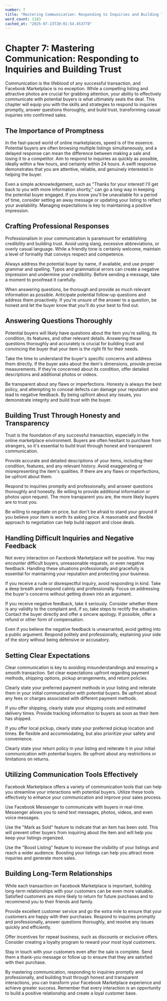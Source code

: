 ```yaml
---
number: 7
title: "Mastering Communication: Responding to Inquiries and Building Trust"
word_count: 1183
cached_at: "2025-07-23T20:01:54.453778"
---
```


# Chapter 7: Mastering Communication: Responding to Inquiries and Building Trust

Communication is the lifeblood of any successful transaction, and Facebook Marketplace is no exception. While a compelling listing and attractive photos are crucial for grabbing attention, your ability to effectively communicate with potential buyers is what ultimately seals the deal. This chapter will equip you with the skills and strategies to respond to inquiries promptly, answer questions thoroughly, and build trust, transforming casual inquiries into confirmed sales.


## The Importance of Promptness

In the fast-paced world of online marketplaces, speed is of the essence. Potential buyers are often browsing multiple listings simultaneously, and a delayed response can mean the difference between making a sale and losing it to a competitor. Aim to respond to inquiries as quickly as possible, ideally within a few hours, and certainly within 24 hours. A swift response demonstrates that you are attentive, reliable, and genuinely interested in helping the buyer.

Even a simple acknowledgement, such as "Thanks for your interest! I'll get back to you with more information shortly," can go a long way in keeping the potential buyer engaged. If you know you'll be unavailable for a period of time, consider setting an away message or updating your listing to reflect your availability. Managing expectations is key to maintaining a positive impression.


## Crafting Professional Responses

Professionalism in your communication is paramount for establishing credibility and building trust. Avoid using slang, excessive abbreviations, or overly casual language. While a friendly tone is certainly welcome, maintain a level of formality that conveys respect and competence.

Always address the potential buyer by name, if available, and use proper grammar and spelling. Typos and grammatical errors can create a negative impression and undermine your credibility. Before sending a message, take a moment to proofread it carefully.

When answering questions, be thorough and provide as much relevant information as possible. Anticipate potential follow-up questions and address them proactively. If you're unsure of the answer to a question, be honest and let the buyer know that you'll do your best to find out.


## Answering Questions Thoroughly

Potential buyers will likely have questions about the item you're selling, its condition, its features, and other relevant details. Answering these questions thoroughly and accurately is crucial for building trust and convincing the buyer that your item is the right fit for their needs.

Take the time to understand the buyer's specific concerns and address them directly. If the buyer asks about the item's dimensions, provide precise measurements. If they're concerned about its condition, offer detailed descriptions and additional photos or videos.

Be transparent about any flaws or imperfections. Honesty is always the best policy, and attempting to conceal defects can damage your reputation and lead to negative feedback. By being upfront about any issues, you demonstrate integrity and build trust with the buyer.


## Building Trust Through Honesty and Transparency

Trust is the foundation of any successful transaction, especially in the online marketplace environment. Buyers are often hesitant to purchase from strangers, so it's essential to build trust through honest and transparent communication.

Provide accurate and detailed descriptions of your items, including their condition, features, and any relevant history. Avoid exaggerating or misrepresenting the item's qualities. If there are any flaws or imperfections, be upfront about them.

Respond to inquiries promptly and professionally, and answer questions thoroughly and honestly. Be willing to provide additional information or photos upon request. The more transparent you are, the more likely buyers are to trust you.

Be willing to negotiate on price, but don't be afraid to stand your ground if you believe your item is worth its asking price. A reasonable and flexible approach to negotiation can help build rapport and close deals.


## Handling Difficult Inquiries and Negative Feedback

Not every interaction on Facebook Marketplace will be positive. You may encounter difficult buyers, unreasonable requests, or even negative feedback. Handling these situations professionally and gracefully is essential for maintaining your reputation and protecting your business.

If you receive a rude or disrespectful inquiry, avoid responding in kind. Take a deep breath and respond calmly and professionally. Focus on addressing the buyer's concerns without getting drawn into an argument.

If you receive negative feedback, take it seriously. Consider whether there is any validity to the complaint and, if so, take steps to rectify the situation. Contact the buyer directly and offer a sincere apology. If possible, offer a refund or other form of compensation.

Even if you believe the negative feedback is unwarranted, avoid getting into a public argument. Respond politely and professionally, explaining your side of the story without being defensive or accusatory.


## Setting Clear Expectations

Clear communication is key to avoiding misunderstandings and ensuring a smooth transaction. Set clear expectations upfront regarding payment methods, shipping options, pickup arrangements, and return policies.

Clearly state your preferred payment methods in your listing and reiterate them in your initial communication with potential buyers. Be upfront about any fees or charges associated with different payment methods.

If you offer shipping, clearly state your shipping costs and estimated delivery times. Provide tracking information to buyers as soon as their item has shipped.

If you offer local pickup, clearly state your preferred pickup location and times. Be flexible and accommodating, but also prioritize your safety and convenience.

Clearly state your return policy in your listing and reiterate it in your initial communication with potential buyers. Be upfront about any restrictions or limitations on returns.


## Utilizing Communication Tools Effectively

Facebook Marketplace offers a variety of communication tools that can help you streamline your interactions with potential buyers. Utilize these tools effectively to enhance your communication and improve your sales process.

Use Facebook Messenger to communicate with buyers in real-time. Messenger allows you to send text messages, photos, videos, and even voice messages.

Use the "Mark as Sold" feature to indicate that an item has been sold. This will prevent other buyers from inquiring about the item and will help you keep your listings organized.

Use the "Boost Listing" feature to increase the visibility of your listings and reach a wider audience. Boosting your listings can help you attract more inquiries and generate more sales.


## Building Long-Term Relationships

While each transaction on Facebook Marketplace is important, building long-term relationships with your customers can be even more valuable. Satisfied customers are more likely to return for future purchases and to recommend you to their friends and family.

Provide excellent customer service and go the extra mile to ensure that your customers are happy with their purchases. Respond to inquiries promptly and professionally, answer questions thoroughly, and resolve any issues quickly and efficiently.

Offer incentives for repeat business, such as discounts or exclusive offers. Consider creating a loyalty program to reward your most loyal customers.

Stay in touch with your customers even after the sale is complete. Send them a thank-you message or follow up to ensure that they are satisfied with their purchase.

By mastering communication, responding to inquiries promptly and professionally, and building trust through honest and transparent interactions, you can transform your Facebook Marketplace experience and achieve greater success. Remember that every interaction is an opportunity to build a positive relationship and create a loyal customer base.
